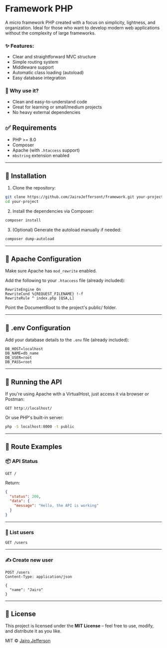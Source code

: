 # Framework PHP

A micro framework PHP created with a focus on simplicity, lightness, and organization. Ideal for those who want to develop modern web applications without the complexity of large frameworks.

### ✨ Features:
- Clear and straightforward MVC structure  
- Simple routing system  
- Middleware support  
- Automatic class loading (autoload)  
- Easy database integration

### 🚀 Why use it?
- Clean and easy-to-understand code  
- Great for learning or small/medium projects  
- No heavy external dependencies

## ✅ Requirements

- PHP >= 8.0  
- Composer  
- Apache (with `.htaccess` support)  
- `mbstring` extension enabled

---

## 🚀 Installation

1. Clone the repository:

```bash
git clone https://github.com/JairoJeffersont/framework.git your-project
cd your-project
```

2. Install the dependencies via Composer:

```bash
composer install
```

3. (Optional) Generate the autoload manually if needed:

```bash
composer dump-autoload
```

---

## 🔧 Apache Configuration

Make sure Apache has `mod_rewrite` enabled.

Add the following to your `.htaccess` file (already included):

```apacheconf
RewriteEngine On
RewriteCond %{REQUEST_FILENAME} !-f
RewriteRule ^ index.php [QSA,L]
```

Point the DocumentRoot to the project's public/ folder.

---

## 🔧 .env Configuration

Add your database details to the `.env` file (already included):

```
DB_HOST=localhost
DB_NAME=db_name
DB_USER=root
DB_PASS=root
```

---

## 🏁 Running the API

If you're using Apache with a VirtualHost, just access it via browser or Postman:

```
GET http://localhost/
```

Or use PHP's built-in server:

```bash
php -S localhost:8000 -t public
```

---

## 🧪 Route Examples

### 📦 API Status

```http
GET /
```

Return:
```json
{
  "status": 200,
  "data": {
    "message": "Hello, the API is working"
  }
}
```

---

### 👥 List users

```http
GET /users
```

---

### ✍️ Create new user 

```http
POST /users
Content-Type: application/json

{
  "name": "Jairo"
}
```

---


## 📝 License

This project is licensed under the **MIT License** – feel free to use, modify, and distribute it as you like.

MIT © [Jairo Jefferson](mailto:jairojeffersont@gmail.com)
